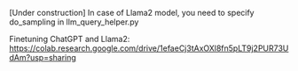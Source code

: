 [Under construction]
In case of Llama2 model, you need to specify do_sampling in llm_query_helper.py 

Finetuning ChatGPT and Llama2:
https://colab.research.google.com/drive/1efaeCj3tAxOXl8fn5pLT9j2PUR73UdAm?usp=sharing
